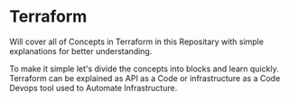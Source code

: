 # Terraform
Will cover all of Concepts in Terraform in this Repositary with simple explanations for better understanding.

To make it simple let's divide the concepts into blocks and learn quickly. 
Terraform can be explained as API as a Code or infrastructure as a Code Devops tool used to Automate Infrastructure. 

